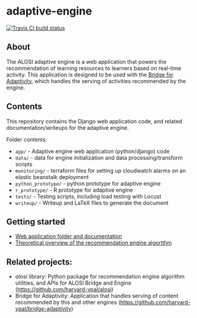 # adaptive-engine

[![Travis CI build status](https://travis-ci.org/harvard-vpal/adaptive-engine.svg?branch=master)](https://travis-ci.org/harvard-vpal/adaptive-engine)

## About
The ALOSI adaptive engine is a web application that powers the recommendation of learning resources to learners based on real-time activity. This application is designed to be used with the [Bridge for Adaptivity](https://github.com/harvard-vpal/bridge-adaptivity), which handles the serving of activities recommended by the engine.

## Contents
This repository contains the Django web application code, and related documentation/writeups for the adaptive engine.

Folder contents:
* `app/` - Adaptive engine web application (python/django) code
* `data/` - data for engine initialization and data processing/transform scripts
* `monitoring/` - terraform files for setting up cloudwatch alarms on an elastic beanstalk deployment
* `python_prototype/` - python prototype for adaptive engine
* `r_prototype/` - R prototype for adaptive engine
* `tests/` - Testing scripts, including load testing with Locust
* `writeup/` - Writeup and LaTeX files to generate the document

## Getting started
* [Web application folder and documentation](https://github.com/harvard-vpal/adaptive-engine/tree/master/app)
* [Theoretical overview of the recommendation engine algorithm](https://github.com/harvard-vpal/adaptive-engine/blob/master/writeup/writeup.pdf)

## Related projects:
* _alosi_ library: Python package for recommendation engine algorithm utilities, and APIs for ALOSI Bridge and Engine (https://github.com/harvard-vpal/alosi)
* Bridge for Adaptivity: Application that handles serving of content recommended by this and other engines (https://github.com/harvard-vpal/bridge-adaptivity)
